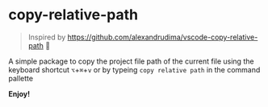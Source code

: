 # copy-relative-path

> Inspired by https://github.com/alexandrudima/vscode-copy-relative-path :clap:

A simple package to copy the project file path of the current file using the keyboard shortcut `⌥`+`⌘`+`v` or by typeing `copy relative path` in the command pallette

**Enjoy!**

